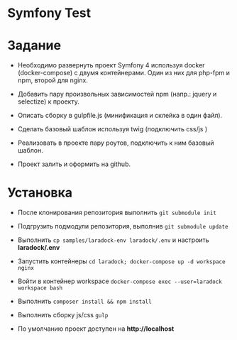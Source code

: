 # Symfony Test

# Задание
* Необходимо развернуть проект Symfony 4 используя docker (docker-compose) с двумя контейнерами. Один из них для php-fpm и npm, второй для nginx.

* Добавить пару произвольных зависимостей npm (напр.: jquery и selectize) к проекту.
* Описать сборку в gulpfile.js (минификация и склейка в один файл).

* Сделать базовый шаблон используя twig (подключить css/js )
* Реализовать в проекте пару роутов, подключить к ним базовый шаблон.

* Проект залить и оформить на github.

# Установка
* После клонирования репозитория выполнить `git submodule init`
* Подгрузить подмодули репозитория, выполнив `git submodule update`
* Выполнить `cp samples/laradock-env laradock/.env` и настроить **laradock/.env**
* Запустить контейнеры `cd laradock; docker-compose up -d workspace nginx` 
* Войти в контейнер workspace `docker-compose exec --user=laradock workspace bash`
* Выполнить `composer install && npm install`
* Выполнить сборку js/css `gulp`

* По умолчанию проект доступен на **http://localhost**